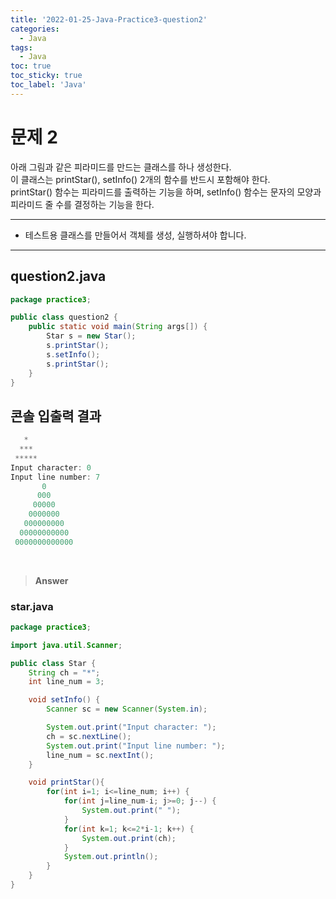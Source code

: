 ```yaml
---
title: '2022-01-25-Java-Practice3-question2'
categories:
  - Java
tags:
  - Java
toc: true
toc_sticky: true
toc_label: 'Java'
---
```


# 문제 2

아래 그림과 같은 피라미드를 만드는 클래스를 하나 생성한다.  
이 클래스는 printStar(), setInfo() 2개의 함수를 반드시 포함해야 한다.  
printStar() 함수는 피라미드를 출력하는 기능을 하며, setInfo() 함수는 문자의 모양과 피라미드 줄 수를 결정하는 기능을 한다.

---

- 테스트용 클래스를 만들어서 객체를 생성, 실행하셔야 합니다.

---

## question2.java

```java
package practice3;

public class question2 {
	public static void main(String args[]) {
		Star s = new Star();
		s.printStar();
		s.setInfo();
		s.printStar();
	}
}
```

## 콘솔 입출력 결과

```java
   *
  ***
 *****
Input character: 0
Input line number: 7
       0
      000
     00000
    0000000
   000000000
  00000000000
 0000000000000
```

<br>

> **Answer**

### star.java

```java
package practice3;

import java.util.Scanner;

public class Star {
	String ch = "*";
	int line_num = 3;

	void setInfo() {
		Scanner sc = new Scanner(System.in);

		System.out.print("Input character: ");
		ch = sc.nextLine();
		System.out.print("Input line number: ");
		line_num = sc.nextInt();
	}

	void printStar(){
		for(int i=1; i<=line_num; i++) {
			for(int j=line_num-i; j>=0; j--) {
				System.out.print(" ");
			}
			for(int k=1; k<=2*i-1; k++) {
				System.out.print(ch);
			}
			System.out.println();
		}
	}
}
```
